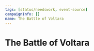 ```yaml
---
tags: [status/needswork, event-source]
campaignInfo: []
name: The Battle of Voltara
---
```


# The Battle of Voltara